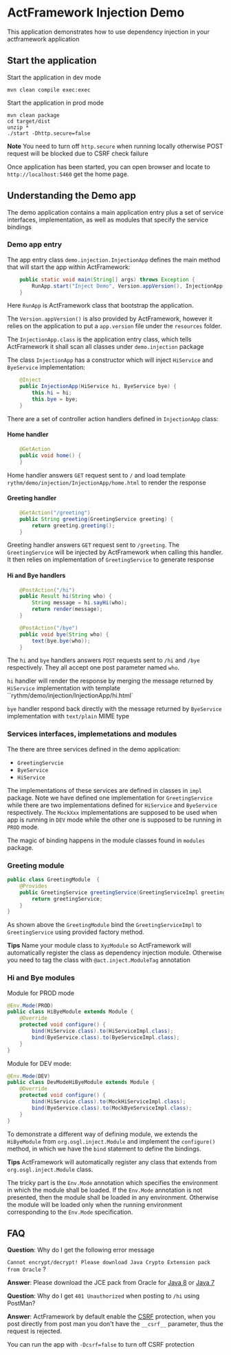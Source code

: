 # ActFramework Injection Demo

This application demonstrates how to use dependency injection in your actframework application

## Start the application

Start the application in dev mode

```
mvn clean compile exec:exec
```

Start the application in prod mode

```
mvn clean package
cd target/dist
unzip *
./start -Dhttp.secure=false
```

**Note** You need to turn off `http.secure` when running locally otherwise POST request will be blocked due to CSRF 
check failure

Once application has been started, you can open browser and locate to `http://localhost:5460` get the home page.


## Understanding the Demo app

The demo application contains a main application entry plus a set of service interfaces, implementation, as well 
as modules that specify the service bindings

### Demo app entry

The app entry class `demo.injection.InjectionApp` defines the main method that will start the app within 
ActFramework:

```java
    public static void main(String[] args) throws Exception {
        RunApp.start("Inject Demo", Version.appVersion(), InjectionApp.class);
    }
```

Here `RunApp` is ActFramework class that bootstrap the application.

The `Version.appVersion()` is also provided by ActFramework, however it relies on the application to put a `app.version`
file under the `resources` folder.

The `InjectionApp.class` is the application entry class, which tells ActFramework it shall scan all classes under
`demo.injection` package

The class `InjectionApp` has a constructor which will inject `HiService` and `ByeService` implementation:

```java
    @Inject
    public InjectionApp(HiService hi, ByeService bye) {
        this.hi = hi;
        this.bye = bye;
    }
```

There are a set of controller action handlers defined in `InjectionApp` class:

#### Home handler
```java
    @GetAction
    public void home() {
    }
```
Home handler answers `GET` request sent to `/` and load template `rythm/demo/injection/InjectionApp/home.html` to 
render the response

#### Greeting handler

```java
    @GetAction("/greeting")
    public String greeting(GreetingService greeting) {
        return greeting.greeting();
    }
```
Greeting handler answers `GET` request sent to `/greeting`. The `GreetingService` will be injected by ActFramework when 
calling this handler. It then relies on implementation of `GreetingService` to generate response

#### Hi and Bye handlers

```java
    @PostAction("/hi")
    public Result hi(String who) {
        String message = hi.sayHi(who);
        return render(message);
    }

    @PostAction("/bye")
    public void bye(String who) {
        text(bye.bye(who));
    }
```

The `hi` and `bye` handlers answers `POST` requests sent to `/hi` and `/bye` respectively. They all accept one post
parameter named `who`.

`hi` handler will render the response by merging the message returned by `HiService` implementation with template
 ``rythm/demo/injection/InjectionApp/hi.html`
 
`bye` handler respond back directly with the message returned by `ByeService` implementation with `text/plain` MIME type

### Services interfaces, implemetations and modules

The there are three services defined in the demo application:

* `GreetingServcie`
* `ByeService`
* `HiService`

The implementations of these services are defined in classes in `impl` package. Note we have defined one
implementation for `GreetingService` while there are two implementations defined for `HiService` and `ByeService`
respectively. The `MockXxx` implementations are supposed to be used when app is running in `DEV` mode while the
 other one is supposed to be running in `PROD` mode.
 
The magic of binding happens in the module classes found in `modules` package.

### Greeting module

```java
public class GreetingModule  {
    @Provides
    public GreetingService greetingService(GreetingServiceImpl greetingService) {
        return greetingService;
    }
}
```

As shown above the `GreetingModule` bind the `GreetingServiceImpl` to `GreetingService` using provided factory
method. 

**Tips** Name your module class to `XyzModule` so ActFramework will automatically register the class as dependency 
injection module. Otherwise you need to tag the class with `@act.inject.ModuleTag` annotation

### Hi and Bye modules

Module for PROD mode

```java
@Env.Mode(PROD)
public class HiByeModule extends Module {
    @Override
    protected void configure() {
        bind(HiService.class).to(HiServiceImpl.class);
        bind(ByeService.class).to(ByeServiceImpl.class);
    }
}
```

Module for DEV mode:

```java
@Env.Mode(DEV)
public class DevModeHiByeModule extends Module {
    @Override
    protected void configure() {
        bind(HiService.class).to(MockHiServiceImpl.class);
        bind(ByeService.class).to(MockByeServiceImpl.class);
    }
}
```

To demonstrate a different way of defining module, we extends the `HiByeModule` from `org.osgl.inject.Module` and
implement the `configure()` method, in which we have the `bind` statement to define the bindings.

**Tips** ActFramework will automatically register any class that extends from 
`org.osgl.inject.Module` class.

The tricky part is the `Env.Mode` annotation which specifies the environment in which the module shall be loaded.
If the `Env.Mode` annotation is not presented, then the module shall be loaded in any environment. Otherwise the
module will be loaded only when the running environment corresponding to the `Env.Mode` specification.

## FAQ

**Question**: Why do I get the following error message 

`Cannot encrypt/decrypt! Please download Java Crypto Extension pack from Oracle` ?

**Answer**: Please download the JCE pack from Oracle for
[Java 8](http://www.oracle.com/technetwork/java/javase/downloads/jce8-download-2133166.html) or 
[Java 7](http://www.oracle.com/technetwork/java/javase/downloads/jce-7-download-432124.html)

**Question**: Why do I get `401 Unauthorized` when posting to `/hi` using PostMan?

**Answer**: ActFramework by default enable the 
[CSRF](https://www.owasp.org/index.php/Cross-Site_Request_Forgery_(CSRF)_Prevention_Cheat_Sheet) protection, 
when you post directly from post man you don't have the `__csrf__` parameter, thus the request is rejected. 

You can run the app with `-Dcsrf=false` to turn off
 CSRF protection
